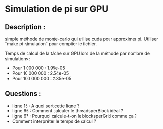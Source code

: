 # Simulation de pi sur GPU

## Description : 
simple méthode de monte-carlo qui utilise cuda pour approximer pi. Utiliser "make pi-simulation" pour compiler le fichier.

Temps de calcul de la tâche sur GPU lors de la méthode par nombre de simulations :
- Pour 1 000 000   : 1.95e-05
- Pour 10 000 000  : 2.54e-05
- Pour 100 000 000 : 2.35e-05


## Questions :
- ligne 15 : A quoi sert cette ligne ?
- ligne 66 : Comment calculer le threadsperBlock idéal ? 
- ligne 67 : Pourquoi calcule-t-on le blocksperGrid comme ça ?
- Comment interpréter le temps de calcul ?
